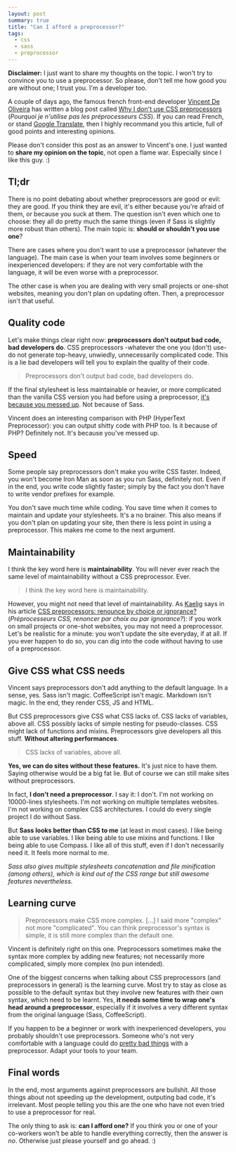 ```yaml
---
layout: post
summary: true
title: "Can I afford a preprocessor?"
tags:
  - css
  - sass
  - preprocessor
---
```


**Disclaimer:** I just want to share my thoughts on the topic. I won't try to convince you to use a preprocessor. So please, don't tell me how good you are without one; I trust you. I'm a developer too.

A couple of days ago, the famous french front-end developer [Vincent De Oliveira](https://twitter.com/iamvdo) has written a blog post called [Why I don't use CSS preprocessors](http://blog.iamvdo.me/post/45259636008/pourquoi-je-nutilise-pas-les-preprocesseurs-css) (*Pourquoi je n'utilise pas les préprocesseurs CSS*). If you can read French, or stand [Google Translate](http://translate.google.fr/translate?sl=fr&tl=en&js=n&prev=_t&hl=fr&ie=UTF-8&eotf=1&u=http%3A%2F%2Fblog.iamvdo.me%2Fpost%2F45259636008%2Fpourquoi-je-nutilise-pas-les-preprocesseurs-css), then I highly recommand you this article, full of good points and interesting opinions.

Please don't consider this post as an answer to Vincent's one. I just wanted to **share my opinion on the topic**, not open a flame war. Especially since I like this guy. :)

## Tl;dr

There is no point debating about whether preprocessors are good or evil: they are good. If you think they are evil, it's either because you're afraid of them, or because you suck at them. The question isn't even which one to choose: they all do pretty much the same things (even if Sass is slightly more robust than others). The main topic is: **should or shouldn't you use one**?

There are cases where you don't want to use a preprocessor (whatever the language). The main case is when your team involves some beginners or inexperienced developers: if they are not very comfortable with the language, it will be even worse with a preprocessor.

The other case is when you are dealing with very small projects or one-shot websites, meaning you don't plan on updating often. Then, a preprocessor isn't that useful.

## Quality code 

Let's make things clear right now: **preprocessors don't output bad code, bad developers do**. CSS preprocessors -whatever the one you (don't) use- do not generate top-heavy, unwiedly, unnecessarily complicated code. This is a lie bad developers will tell you to explain the quality of their code.

> Preprocessors don't output bad code, bad developers do.

If the final stylesheet is less maintainable or heavier, or more complicated than the vanilla CSS version you had before using a preprocessor, [it's because you messed up](http://pastebin.com/Jy9PqFTy). Not because of Sass.

Vincent does an interesting comparison with PHP (HyperText Preprocessor): you can output shitty code with PHP too. Is it because of PHP? Definitely not. It's because you've messed up.

## Speed 

Some people say preprocessors don't make you write CSS faster. Indeed, you won't become Iron Man as soon as you run Sass, definitely not. Even if in the end, you write code slightly faster; simply by the fact you don't have to write vendor prefixes for example.

You don't save much time while coding. You save time when it comes to maintain and update your stylesheets. It's a no brainer. This also means if you don't plan on updating your site, then there is less point in using a preprocessor. This makes me come to the next argument.

## Maintainability

I think the key word here is **maintainability**. You will never ever reach the same level of maintainability without a CSS preprocessor. Ever.

> I think the key word here is maintainability.

However, you might not need that level of maintainability. As [Kaelig](https://twitter.com/kaelig) says in his article [CSS preprocessors: renounce by choice or ignorance?](http://blog.kaelig.fr/post/24877648508/preprocesseurs-css-renoncer-par-choix-ou-par) (*Préprocesseurs CSS, renoncer par choix ou par ignorance?*): if you work on small projects or one-shot websites, you may not need a preprocessor. Let's be realistic for a minute: you won't update the site everyday, if at all. If you ever happen to do so, you can dig into the code without having to use of a preprocessor. 

## Give CSS what CSS needs

Vincent says preprocessors don't add anything to the default language. In a sense, yes. Sass isn't magic. CoffeeScript isn't magic. Markdown isn't magic. In the end, they render CSS, JS and HTML.

But CSS preprocessors give CSS what CSS lacks of. CSS lacks of variables, above all. CSS possibly lacks of simple nesting for pseudo-classes. CSS might lack of functions and mixins. Preprocessors give developers all this stuff. **Without altering performances**.

> CSS lacks of variables, above all.

**Yes, we can do sites without these features.** It's just nice to have them. Saying otherwise would be a big fat lie. But of course we can still make sites without preprocessors.

In fact, **I don't need a preprocessor**. I say it: I don't. I'm not working on 10000-lines stylesheets. I'm not working on multiple templates websites. I'm not working on complex CSS architectures. I could do every single project I do without Sass.

But **Sass looks better than CSS to me** (at least in most cases). I like being able to use variables. I like being able to use mixins and functions. I like being able to use Compass. I like all of this stuff, even if I don't necessarily need it. It feels more normal to me.

*Sass also gives multiple stylesheets concatenation and file minification (among others), which is kind out of the CSS range but still awesome features nevertheless.*

## Learning curve

> Preprocessors make CSS more complex. [...] I said more "complex" not more "complicated". You can think preprocessor's syntax is simple, it is still more complex than the default one.

Vincent is definitely right on this one. Preprocessors sometimes make the syntax more complex by adding new features; not necessarily more complicated, simply more complex (no pun intended).

One of the biggest concerns when talking about CSS preprocessors (and preprocessors in general) is the learning curve. Most try to stay as close as possible to the default syntax but they involve new features with their own syntax, which need to be learnt. Yes, **it needs some time to wrap one's head around a preprocessor**, especially if it involves a very different syntax from the original language (Sass, CoffeeScript).

If you happen to be a beginner or work with inexperienced developers, you probably shouldn't use preprocessors. Someone who's not very comfortable with a language could do [pretty bad things](http://pastebin.com/Jy9PqFTy) with a preprocessor. Adapt your tools to your team.

## Final words

In the end, most arguments against preprocessors are bullshit. All those things about not speeding up the development, outputing bad code, it's irrelevant. Most people telling you this are the one who have not even tried to use a preprocessor for real.

The only thing to ask is: **can I afford one?** If you think you or one of your co-workers won't be able to handle everything correctly, then the answer is *no*. Otherwise just please yourself and go ahead. :)

